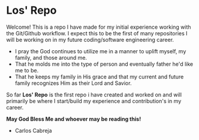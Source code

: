 # Los' Repo
Welcome! This is a repo I have made for my initial experience working with the Git/Github workflow.
I expect this to be the first of many repositories I will be working on in my future coding/software engineering career.

* I pray the God continues to utilize me in a manner to uplift myself, my family, and those around me.
* That he molds me into the type of person and eventually father he'd like me to be.
* That he keeps my family in His grace and that my current and future family recognizes Him as their Lord and Savior.

So far **Los' Repo** is the first repo i have created and worked on and will primarily be where I start/build my experience and contribution's in my career.

**May God Bless Me and whoever may be reading this!**
 - Carlos Cabreja
